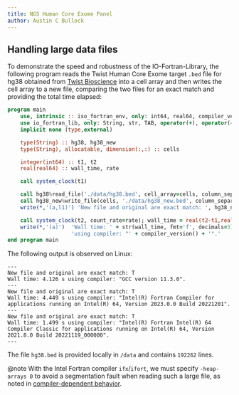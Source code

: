 ```yaml
---
title: NGS Human Core Exome Panel
author: Austin C Bullock
---
```


## Handling large data files

To demonstrate the speed and robustness of the IO-Fortran-Library, the following program reads the Twist Human Core Exome target `.bed` file for hg38 obtained from [Twist Bioscience](https://www.twistbioscience.com/resources/data-files/ngs-human-core-exome-panel-bed-file) into a cell array and then writes the cell array to a new file, comparing the two files for an exact match and providing the total time elapsed:

```fortran
program main
    use, intrinsic :: iso_fortran_env, only: int64, real64, compiler_version
    use io_fortran_lib, only: String, str, TAB, operator(+), operator(==)
    implicit none (type,external)

    type(String) :: hg38, hg38_new
    type(String), allocatable, dimension(:,:) :: cells

    integer(int64) :: t1, t2
    real(real64) :: wall_time, rate

    call system_clock(t1)

    call hg38%read_file('./data/hg38.bed', cell_array=cells, column_separator=TAB)
    call hg38_new%write_file(cells, './data/hg38_new.bed', column_separator=TAB)
    write(*,'(a,l1)') 'New file and original are exact match: ', hg38_new == hg38

    call system_clock(t2, count_rate=rate); wall_time = real(t2-t1,real64)/rate
    write(*,'(a)')  'Wall time: ' + str(wall_time, fmt='f', decimals=3) + ' s ' + &
                    'using compiler: "' + compiler_version() + '".'
end program main
```

The following output is observed on Linux:

```text
---
New file and original are exact match: T
Wall time: 4.126 s using compiler: "GCC version 11.3.0".
---
New file and original are exact match: T
Wall time: 4.449 s using compiler: "Intel(R) Fortran Compiler for applications running on Intel(R) 64, Version 2023.0.0 Build 20221201".
---
New file and original are exact match: T
Wall time: 1.499 s using compiler: "Intel(R) Fortran Intel(R) 64 Compiler Classic for applications running on Intel(R) 64, Version 2021.8.0 Build 20221119_000000".
---
```

The file `hg38.bed` is provided locally in `/data` and contains `192262` lines.

@note With the Intel Fortran compiler `ifx`/`ifort`, we must specify `-heap-arrays 0` to avoid a segmentation fault when reading such a large file, as noted in [compiler-dependent behavior](../UserInfo/compilers.html).
